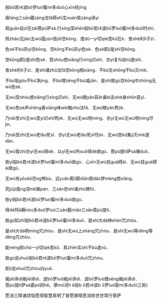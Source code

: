 
般bō若rě波bō罗luó蜜mì多duō心xīn经jīng


唐táng三sān藏zàng法fǎ師shī玄xuán奘zàng译yì


观guān自zì在zài菩pú萨sà.行xíng深shēn般bō若rě波bō罗luó蜜mì多duō时shí． 

照zhào见jiàn五wǔ蕴yùn皆jiē空kōng．度dù一yí切qiè苦kǔ厄è．舍shè利lì子zi． 

色sè不bú异yì空kōng．空kōng不bú异yì色sè．色sè即jí是shì空kōng． 

空kōng即jí是shì色sè．受shòu想xiǎng行xíng识shí．亦yì复fù如rú是shì． 

舍shè利lì子zi．是shì诸zhū法fǎ空kōng相xiàng．不bù生shēng不bú灭miè． 

不bú垢gòu不bú净jìng．不bù增zēng不bú减jiǎn．是shì故gù空kōng中zhōng无wú色sè． 

无wú受shòu想xiǎng行xíng识shí．无wú眼yǎn耳ěr鼻bí舌shé身shēn意yì． 

无wú色sè声shēng香xiāng味wèi触chù法fǎ．无wú眼yǎn界jiè． 

乃nǎi至zhì无wú意yì识shí界jiè．无wú无wú明míng．亦yì无wú无wú明míng尽jìn． 

乃nǎi至zhì无wú老lǎo死sǐ．亦yì无wú老lǎo死sǐ尽jìn．无wú苦kǔ集jí灭miè道dào． 

无wú智zhì亦yì无wú得dé．以yǐ无wú所suǒ得dé故gù．菩pú提tí萨sà埵duǒ． 

依yī般bō若rě波bō罗luó蜜mì多duō故gù．心xīn无wú挂guà碍ài．无wú挂guà碍ài故gù． 

无wú有yǒukǒ恐ng怖bù．远yuǎn离lí颠diān倒dǎo梦mèng想xiǎng． 

究jiūjì竟ng涅niè槃pán．三sān世shì诸zhū佛fó． 

依yī般bō若rě波bō罗luó蜜mì多duō故gù． 

得dé阿ā耨nòu多duō罗luó三sān藐miǎo三sān菩pú提tí． 

故gù知zhī般bō若rě波bō罗luó蜜mì多duō．是shì大dà神shén咒zhòu． 

是shì大dà明míng咒zhòu．是shì无wú上shàng咒zhòu．是shì无wú等děng等děng咒zhòu． 

能néng除chú一yí切qiè苦kǔ．真zhēn实shí不bù虚xū． 

故gù说shuō般bō若rě波bō罗luó蜜mì多duō咒zhòu．


即jí说shuō咒zhòu曰yuē．     

揭jiē谛dì揭jiē谛dì．波bō罗luó揭jiē谛dì．波bō罗luó僧sēng揭jiē谛dì．  
菩pú提tí萨sà婆pó訶hē。摩mó诃h ē般b ō若rě波b ō罗luó密mì多duō(三称)     

愿消三障诸烦恼愿得智慧真明了普愿罪障悉消除世世常行菩萨
